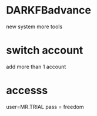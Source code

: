 # DARKFBadvance
new system more tools 
# switch account
add more than 1 account
# accesss
user=MR.TRIAL
pass = freedom
